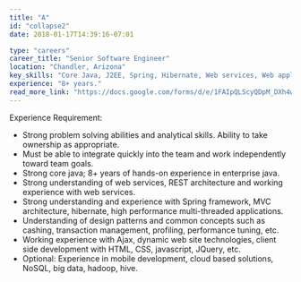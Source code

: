 ```yaml
---
title: "A"
id: "collapse2"
date: 2018-01-17T14:39:16-07:01

type: "careers"
career_title: "Senior Software Engineer"
location: "Chandler, Arizona"
key_skills: "Core Java, J2EE, Spring, Hibernate, Web services, Web application development working experience."
experience: "8+ years."
read_more_link: "https://docs.google.com/forms/d/e/1FAIpQLScyQDpM_DXh4wybJSYcpqmFyZ3WlZCnYAookAUP9pYdsr_scg/viewform"
---
```


Experience Requirement: 
    
  - Strong problem solving abilities and analytical skills. Ability to take ownership as appropriate.
  - Must be able to integrate quickly into the team and work independently toward team goals.
  - Strong core java; 8+ years of hands-on experience in enterprise java.
  - Strong understanding of web services, REST architecture and working experience with web services.
  - Strong understanding and experience with Spring framework, MVC architecture, hibernate, high performance multi-threaded applications.
  - Understanding of design patterns and common concepts such as cashing, transaction management, profiling, performance tuning, etc.
  - Working experience with Ajax, dynamic web site technologies, client side development with HTML, CSS, javascript, JQuery, etc.
  - Optional: Experience in mobile development, cloud based solutions, NoSQL, big data, hadoop, hive.



